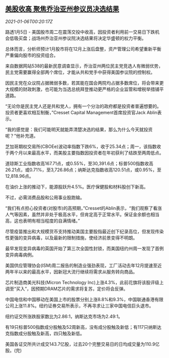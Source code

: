<!--1609894518000-->
[美股收高 聚焦乔治亚州参议员决选结果](https://cn.reuters.com/article/usa-stocks-0105-tues-idCNKBS29B01C)
------

<div><i>2021-01-06T00:20:17Z</i></div><p>路透1月5日 - 美国股市周二在震荡交投中收高，因投资者利用前一交易日下跌机会低吸买盘；战场州乔治亚州参议院决选结果将决定华盛顿的权力平衡。</p><p>总体而言，分析师预计1月股市将在12月上涨后盘整，资产管理公司希望重新平衡严重偏向股市的投资组合。</p><p>来自数据网站538的最新民意调查显示，乔治亚州两位民主党竞选人有微弱优势，民主党需要赢得全部两个席位，才能从共和党手中获得美国参议院的控制权。</p><p>因民主党在众议院占据微弱多数，若其能在国会两院均占据多数席位，将会带来更大规模的财政刺激，也可能为当选总统拜登推动更严格的企业监管和增税举措铺平道路。</p><p>“无论你是民主党人还是共和党人，拥有一个分治的政府都是投资者普遍想要的。投资者更喜欢相互制衡，”Cresset Capital Management首席投资官Jack Ablin表示。</p><p>“我的感觉是：我们可能明天就能弄清楚决选的结果，那么为什么今天就投资呢？”他补充道。</p><p>芝加哥期权交易所(CBOEe)波动率指数下跌6%，收于25.34点；周一，该指数收于两个月以来最高水平，而美股主要指数因投资者在年初获利了结跌至两周低点。</p><p>道琼斯工业指数收高167.71点，或0.55%，至30,391.6点；标普500指数收高26.21点，或0.71%，至3,726.86点；纳斯达克指数收高120.51点，或0.95%，至12,818.96点。</p><p>在油价上涨的推动下，能源股跃升4.5%。医疗保健股和材料股创下新高。</p><p>不过，必需消费品股和公用事业股跑输。</p><p>“我们有点担心投资者(对股市)的高预期，”Cresset的Ablin表示，“我们观察了看涨人气等因素，虽然并非处于极高水平，但肯定高于正常水平。保证金余额也相当高，这也表明有相当程度的自满情绪。”</p><p>尽管疫苗推出和大规模货币支持推动美国主要股指最近创下纪录高位，但发现传染性更强的变异病毒，以及最新的限制措施，使经济前景变得不明朗。</p><p>最早发现变异病毒的英国开始了第三次全国性封锁，而美国纽约州周一发现了首例变异病毒病例。</p><p>美国供应管理协会(ISM)周二报告的制造业强劲表现，工厂活动去年12月提速至近两年半以来的最高水平，因新冠大流行继续将需求从服务转向商品。</p><p>芯片制造商美光科技(Micron Technology Inc)上涨4.3%，此前花旗将该股评级上调至“买入”，因预期DRAM芯片的需求将复苏，定价将会反弹。</p><p>中国电信和中国移动在美国上市的股票分别上涨8.8%和9.3%，中国联通香港有限公司上涨11.8%。纽约证券交易所表示，不再寻求让三家中国电信巨头退市。</p><p>纽约证交所涨跌股家数比为2.86:1，纳斯达克市场为2.49:1。</p><p>有19只标普500指数成分股触及52周新高，没有成分股触及新低；有117只纳斯达克指数成分股触及新高，四只触及新低。</p><p>美国各证交所共计成交143.7亿股，过去20个完整交易日的日均成交量为110.9亿股。(完)</p>
